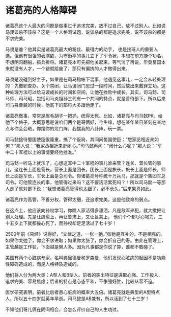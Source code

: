 # 诸葛亮的人格障碍

诸葛亮这个人最大的问题是做事过于追求完美，放不过自己，放不过别人。比如说马谡该杀不该杀？这是一个人格测试题，说该杀的都是追求完美，说不该杀的都是不求完美。 

马谡是谁？他其实是诸葛亮最大的粉丝、最得力的助手， 也是接班人的重要人选。但他有很强的表演欲，为守街亭的事儿立下了军令状，本想在前方捞个功名，不想阴沟翻船，损兵折将。诸葛亮本可先把他关起来，等气消了再说，毕竟蜀国本来就没有人才，一个错就给废了，那只有偏执的人才做得出来。 

马谡是没碰到好主子，如果是在司马懿帐下混事，他遇见这事儿，一定会从轻处理的：先撤职查办，关个禁闭，让马谡闭门思过一段时间，然后放出来戴罪立功。这种处理方法可以给马谡成长的时间和空间，让他在挫败中成长。其实，司马懿、司马师、司马昭，包括司马炎祖孙三代有一个共同的特点，就是善待部下。所以后来司马篡曹魏的时候，他底下的部将大多跟他走了。 

诸葛亮做事，常常是眉毛胡子一把抓，统得太死。比如，诸葛亮与司马懿PK，给他下个帖子，大概意思是说咱们两个是哥俩好，今生缘，想在某年某日某刻在某地点与你会会晤，你摆你的龙门阵，我摆我的八卦阵，玩一票。 

司马懿接待蜀国使臣很隆重，搞了个饭局，其间问蜀国使臣：“您家丞相近来如何？”那人说：“我家丞相近来挺闹心。”司马懿再问：“闹什么心呢？”那人说：“军中二十军棍以上的事情要经他批准。” 

司马懿一听马上就乐了，心想这军中二十军棍的事儿谁来管？连长、营长管的事儿。这连长上面是营长，营长上面是团长，团长上面是旅长，旅长上面是师长，师长上面是军长，军长上面是总司令。你诸葛亮号称统十万兵马，那就是个集团军总司令。可他管连长的事，他管得过来吗？这不要活活累死吗？！所以司马懿一等那人走了就对部下说：“我想诸葛亮管得也太细了，必不长久。”后来果真如此。 

诸葛亮作为高管，不善分权，管得太细，还追求完美，这是他致命的弱点。 

在这点上，他应该向孙权学习，你瞧人家活得多潇洒，凡是敌军来犯，就大撒把让别人处理。先是让周瑜上，再让鲁肃上，又让吕蒙上， 他们个个都尽心竭力，三十五岁上下就都操心死了，而孙权却足足活过了七十岁！ 

2500年前《易经》说得好，“文武之道，一张一弛。”张弛是互补的，不是相克的。如果你太弛了，你会不求进取；如果你太张了，你会折自己的寿。由此在管理上，主管越是工作狂，下面越是懒人多。因为凡事都是你说了算，谁都不敢碰了。 

美国有两个心脏病专家，名叫弗里德曼和罗森曼，他们发现心脏病的起因不是功能性障碍造成的，而是人格特质造成的。 

他们将人分为两大类：A型人和B型人。前者的突出特征是进取心强、工作投入、追求完美、容易焦虑；后者的特点是心态平和，不争强好胜，比较从容不迫。 

医学研究表明，前者比后者患心脏病的概率大五倍。诸葛亮就是典型的A型特点人，所以五十四岁就英年早逝。司马懿是AB兼有，所以活到了七十三岁！ 

不知他们哥儿俩在阴间相会，会怎么评价自己的人生功过。